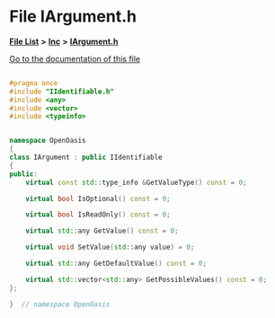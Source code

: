 

# File IArgument.h

[**File List**](files.md) **>** [**Inc**](dir_e48a3e9a07fc2444cdac51c67822643f.md) **>** [**IArgument.h**](_i_argument_8h.md)

[Go to the documentation of this file](_i_argument_8h.md)


```C++

#pragma once
#include "IIdentifiable.h"
#include <any>
#include <vector>
#include <typeinfo>


namespace OpenOasis
{
class IArgument : public IIdentifiable
{
public:
    virtual const std::type_info &GetValueType() const = 0;

    virtual bool IsOptional() const = 0;

    virtual bool IsReadOnly() const = 0;

    virtual std::any GetValue() const = 0;

    virtual void SetValue(std::any value) = 0;

    virtual std::any GetDefaultValue() const = 0;

    virtual std::vector<std::any> GetPossibleValues() const = 0;
};

}  // namespace OpenOasis
```


